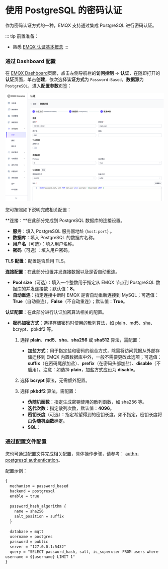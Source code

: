 # 使用 PostgreSQL 的密码认证

作为密码认证方式的一种，EMQX 支持通过集成 PostgreSQL 进行密码认证。

::: tip
前置准备：

- 熟悉 [EMQX 认证基本概念](../authn/authn.md)
:::

### 通过 Dashboard 配置

在 [EMQX Dashboard](http://127.0.0.1:18083/#/authentication)页面，点击左侧导航栏的**访问控制** -> **认证**，在随即打开的**认证**页面，单击**创建**，依次选择**认证方式**为 `Password-Based`，**数据源**为 `PostgreSQL`，进入**配置参数**页签：

![authn-postgresql](./assets/authn-postgresql.png)

您可按照如下说明完成相关配置：

**连接：**在此部分完成到 PostgreSQL 数据库的连接设置。

- **服务**：填入 PostgreSQL 服务器地址 (`host:port`) 。
- **数据库**：填入 PostgreSQL 的数据库名称。
- **用户名**（可选）：填入用户名称。
- **密码**（可选）：填入用户密码。

**TLS 配置**：配置是否启用 TLS。

**连接配置**：在此部分设置并发连接数据以及是否自动重连。

- **Pool size**（可选）：填入一个整数用于指定从 EMQX 节点到 PostgreSQL 数据库的并发连接数；默认值：**8**。
- **自动重连**：指定连接中断时 EMQX 是否自动重新连接到 MySQL；可选值：**True**（自动重连），**False**（不自动重连）；默认值：**True**。

**认证配置**：在此部分进行认证加密算法相关的配置。

- **密码加密方式**：选择存储密码时使用的散列算法，如 plain、md5、sha、bcrypt、pbkdf2 等。

  1. 选择 **plain**、**md5**、**sha**、**sha256** 或 **sha512** 算法，需配置：
     - **加盐方式**：用于指定盐和密码的组合方式，除需将访问凭据从外部存储迁移到 EMQX 内置数据库中外，一般不需要更改此选项；可选值：**suffix**（在密码尾部加盐）、**prefix**（在密码头部加盐）、**disable**（不启用）。注意：如选择 **plain**，加盐方式应设为 **disable**。

  1. 选择 **bcrypt** 算法，无需额外配置。


  1. 选择 **pkbdf2** 算法，需配置：

     - **伪随机函数**：指定生成密钥使用的散列函数，如 sha256 等。
     - **迭代次数**：指定散列次数，默认值：**4096**。<!--后续补充取值范围-->
     - **密钥长度**（可选）：指定希望得到的密钥长度。如不指定，密钥长度将由**伪随机函数**确定。
     - **SQL**：<!--这里需要补充-->



### 通过配置文件配置

您也可通过配置文件完成相关配置，具体操作步骤，请参考： [authn-postgresql:authentication](../../admin/cfg.md#authn-postgresql:authentication)。

配置示例：

```
{
  mechanism = password_based
  backend = postgresql
  enable = true

  password_hash_algorithm {
    name = sha256
    salt_position = suffix
  }

  database = mqtt
  username = postgres
  password = public
  server = "127.0.0.1:5432"
  query = "SELECT password_hash, salt, is_superuser FROM users where username = ${username} LIMIT 1"
}
```
